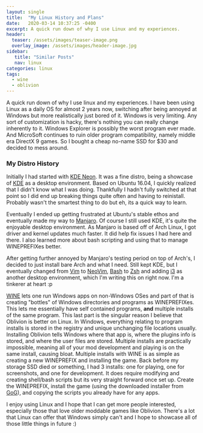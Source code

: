 ```yaml
---
layout: single
title:  "My Linux History and Plans"
date:   2020-03-14 10:37:25 -0400
excerpt: A quick run down of why I use Linux and my experiences.
header: 
  teaser: /assets/images/teaser-image.png
  overlay_image: /assets/images/header-image.jpg
sidebar:
   title: "Similar Posts"
   nav: linux
categories: linux 
tags:
  - wine
  - oblivion
---
```

A quick run down of why I use linux and my experiences.
I have been using Linux as a daily OS for almost 2 years now, switching after being annoyed at Windows but more realistically just bored of it.
Windows is very limiting. Any sort of customization is hacky, there's nothing you can really change inherently to it.
Windows Explorer is possibly the worst program ever made. And MicroSoft continues to ruin older program compatibility,
namely middle era DirectX 9 games. So I bought a cheap no-name SSD for $30 and decided to mess around.

<h3>My Distro History</h3>

Initially I had started with [KDE Neon][kde-neon]. It was a fine distro, being a showcase of [KDE][kde] as a desktop environment.
Based on Ubuntu 16.04, I quickly realized that I didn't know what I was doing. Thankfully I hadn't fully switched at that point so I did end up breaking things quite often and having to reinistall.
Probably wasn't the smartest thing to do but eh, its a quick way to learn.


Eventually I ended up getting frustrated at Ubuntu's stable ethos and eventually made my way to [Manjaro][manjaro].
Of course I still used KDE, it's quite the enjoyable desktop environment. As Manjaro is based off of Arch Linux, I got driver and kernel updates much faster.
It did help fix issues I had here and there. I also learned more about bash scripting and using that to manage WINEPREFIXes better. 

After getting further annoyed by Manjaro's testing period on top of Arch's, I decided to just install bare Arch and what I need. 
Still kept KDE, but I eventually changed from [Vim][vim] to [NeoVim][neovim], [Bash][bash] to [Zsh][zsh] and adding [i3][i3] as another desktop environment, which I'm writing this on right now.
I'm a tinkerer at heart :p

[WINE][wine] lets one run Windows apps on non-Windows OSes and part of that is creating "bottles" of Windows directories and programs as WINEPREFIXes.
This lets me essentially have self contained programs, <b>and</b> multiple installs of the same program. This last part is the singular reason I believe that Oblivion is better on Linux.
In Windows, everything relating to program installs is stored in the registry and unique unchanging file locations usually.
Installing Oblivion tells Windows where that app is, where the plugins info is stored, and where the user files are stored.
Multiple installs are practically impossible, meaning all of your mod development and playing is on the same install, causing bloat.
Multiple installs with WINE is as simple as creating a new WINEPREFIX and installing the game.
Back before my storage SSD died or something, I had 3 installs: one for playing, one for screenshots, and one for development.
It does require modifying and creating shell/bash scripts but its very straight forward once set up.
Create the WINEPREFIX, install the game (using the downloaded installer from [GoG][obl-gog]), and copying the scripts you already have for any apps. 

I enjoy using Linux and I hope that I can get more people interested, especially those that love older moddable games like Oblivion. 
There's a lot that Linux can offer that Windows simply can't and I hope to showcase all of those little things in future :)


[kde-neon]:	https://neon.kde.org/
[manjaro]:	https://manjaro.org/
[wine]:		https://www.winehq.org/
[obl-gog]:	https://www.gog.com/game/elder_scrolls_iv_oblivion_game_of_the_year_edition_deluxe_the
[vim]:		https://www.vim.org/
[neovim]:	https://neovim.io/
[bash]:		https://www.gnu.org/software/bash/
[zsh]:		https://www.zsh.org/
[kde]:		https://kde.org/
[i3]:		https://i3wm.org/
